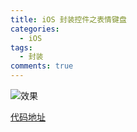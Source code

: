 ```yaml
---
title: iOS 封装控件之表情键盘
categories:
  - iOS
tags:
  - 封装
comments: true
---
```



<!-- more -->
![效果](https://upload-images.jianshu.io/upload_images/1897259-a9577865d7b15769.png?imageMogr2/auto-orient/strip%7CimageView2/2/w/1240)

[代码地址](https://github.com/CCSH/SHEmotionKeyboard)